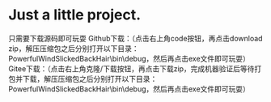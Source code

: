 # Just a little project.
只需要下载源码即可玩耍
Github下载：（点击右上角code按钮，再点击download zip，解压压缩包之后分别打开以下目录：PowerfulWindSlickedBackHair\bin\debug，然后再点击exe文件即可玩耍）
Gitee下载：（点击右上角克隆/下载按钮，再点击下载zip，完成机器验证后等待打包并下载，解压压缩包之后分别打开以下目录：PowerfulWindSlickedBackHair\bin\debug，然后再点击exe文件即可玩耍）
